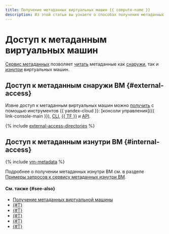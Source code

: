 ```yaml
---
title: Получение метаданных виртуальных машин {{ compute-name }}
description: Из этой статьи вы узнаете о способах получения метаданных виртуальных машин {{ compute-full-name }}.
---
```


# Доступ к метаданным виртуальных машин

[Сервис метаданных](../vm-metadata.md) позволяет [читать](../../operations/vm-metadata/get-vm-metadata.md) метаданные как [снаружи](#external-access), так и [изнутри](#internal-access) виртуальных машин.

## Доступ к метаданным снаружи ВМ {#external-access}

Извне доступ к метаданным виртуальных машин можно [получить](../../operations/vm-metadata/get-vm-metadata.md#external-access) с помощью инструментов {{ yandex-cloud }}: [консоли управления]({{ link-console-main }}), [CLI](../../../cli/cli-ref/compute/cli-ref/instance/get.md), [{{ TF }}](../../../tutorials/infrastructure-management/terraform-quickstart.md) и [API](../../api-ref/Instance/get.md). 

{% include [external-access-directories](../../../_includes/compute/metadata/external-access-directories.md) %}

## Доступ к метаданным изнутри ВМ {#internal-access}

{% include [vm-metadata](../../../_includes/vm-metadata.md) %}

Подробнее о получении метаданных изнутри ВМ см. в разделе [Примеры запросов к сервису метаданных изнутри ВМ](../../operations/vm-metadata/get-vm-metadata.md#request-examples).

#### См. также {#see-also}

* [Получение метаданных виртуальной машины](../../operations/vm-metadata/get-vm-metadata.md)
* [{#T}](../vm-metadata.md)
* [{#T}](./directories.md)
* [{#T}](./public-image-keys.md)
* [{#T}](./sending-metadata.md)
* [{#T}](./identity-document.md)
